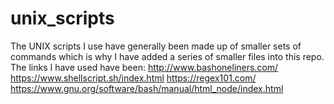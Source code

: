 # unix_scripts

The UNIX scripts I use have generally been made up of smaller sets of commands which is why I have added a series of smaller files into this repo.
The links I have used have been:
http://www.bashoneliners.com/
https://www.shellscript.sh/index.html
https://regex101.com/
https://www.gnu.org/software/bash/manual/html_node/index.html
